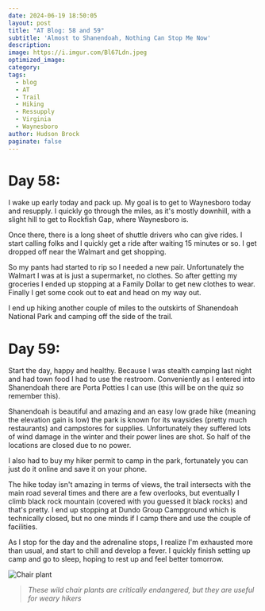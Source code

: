 ```yaml
---
date: 2024-06-19 18:50:05
layout: post
title: "AT Blog: 58 and 59"
subtitle: 'Almost to Shanendoah, Nothing Can Stop Me Now'
description:
image: https://i.imgur.com/Bl67Ldn.jpeg
optimized_image: 
category:
tags:
  - blog
  - AT
  - Trail
  - Hiking
  - Ressupply
  - Virginia
  - Waynesboro
author: Hudson Brock
paginate: false
---
```


# Day 58:

I wake up early today and pack up. My goal is to get to Waynesboro today and resupply. I quickly go through the miles, as it's mostly downhill, with a slight hill to get to Rockfish Gap, where Waynesboro is.

Once there, there is a long sheet of shuttle drivers who can give rides. I start calling folks and I quickly get a ride after waiting 15 minutes or so. I get dropped off near the Walmart and get shopping. 

So my pants had started to rip so I needed a new pair. Unfortunately the Walmart I was at is just a supermarket, no clothes. So after getting my groceries I ended up stopping at a Family Dollar to get new clothes to wear. Finally I get some cook out to eat and head on my way out.

I end up hiking another couple of miles to the outskirts of Shanendoah National Park and camping off the side of the trail. 


# Day 59:

Start the day, happy and healthy. Because I was stealth camping last night and had town food I had to use the restroom. Conveniently as I entered into Shanendoah there are Porta Potties I can use (this will be on the quiz so remember this).

Shanendoah is beautiful and amazing and an easy low grade hike (meaning the elevation gain is low) the park is known for its waysides (pretty much restaurants) and campstores for supplies. Unfortunately they suffered lots of wind damage in the winter and their power lines are shot. So half of the locations are closed due to no power. 

I also had to buy my hiker permit to camp in the park, fortunately you can just do it online and save it on your phone.

The hike today isn't amazing in terms of views, the trail intersects with the main road several times and there are a few overlooks, but eventually I climb black rock mountain (covered with you guessed it black rocks) and that's pretty. I end up stopping at Dundo Group Campground which is technically closed, but no one minds if I camp there and use the couple of facilities. 

As I stop for the day and the adrenaline stops, I realize I'm exhausted more than usual, and start to chill and develop a fever. I quickly finish setting up camp and go to sleep, hoping to rest up and feel better tomorrow.

![Chair plant](https://i.imgur.com/ywDXM7u.jpeg "These wild chair plants are critically endangered, but they are useful for weary hikers")

>*These wild chair plants are critically endangered, but they are useful for weary hikers*